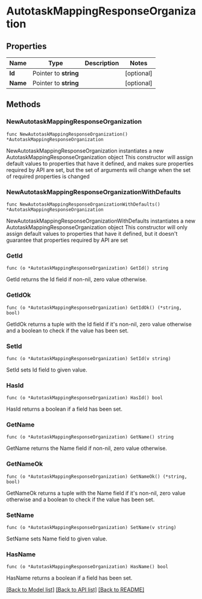 # AutotaskMappingResponseOrganization

## Properties

Name | Type | Description | Notes
------------ | ------------- | ------------- | -------------
**Id** | Pointer to **string** |  | [optional] 
**Name** | Pointer to **string** |  | [optional] 

## Methods

### NewAutotaskMappingResponseOrganization

`func NewAutotaskMappingResponseOrganization() *AutotaskMappingResponseOrganization`

NewAutotaskMappingResponseOrganization instantiates a new AutotaskMappingResponseOrganization object
This constructor will assign default values to properties that have it defined,
and makes sure properties required by API are set, but the set of arguments
will change when the set of required properties is changed

### NewAutotaskMappingResponseOrganizationWithDefaults

`func NewAutotaskMappingResponseOrganizationWithDefaults() *AutotaskMappingResponseOrganization`

NewAutotaskMappingResponseOrganizationWithDefaults instantiates a new AutotaskMappingResponseOrganization object
This constructor will only assign default values to properties that have it defined,
but it doesn't guarantee that properties required by API are set

### GetId

`func (o *AutotaskMappingResponseOrganization) GetId() string`

GetId returns the Id field if non-nil, zero value otherwise.

### GetIdOk

`func (o *AutotaskMappingResponseOrganization) GetIdOk() (*string, bool)`

GetIdOk returns a tuple with the Id field if it's non-nil, zero value otherwise
and a boolean to check if the value has been set.

### SetId

`func (o *AutotaskMappingResponseOrganization) SetId(v string)`

SetId sets Id field to given value.

### HasId

`func (o *AutotaskMappingResponseOrganization) HasId() bool`

HasId returns a boolean if a field has been set.

### GetName

`func (o *AutotaskMappingResponseOrganization) GetName() string`

GetName returns the Name field if non-nil, zero value otherwise.

### GetNameOk

`func (o *AutotaskMappingResponseOrganization) GetNameOk() (*string, bool)`

GetNameOk returns a tuple with the Name field if it's non-nil, zero value otherwise
and a boolean to check if the value has been set.

### SetName

`func (o *AutotaskMappingResponseOrganization) SetName(v string)`

SetName sets Name field to given value.

### HasName

`func (o *AutotaskMappingResponseOrganization) HasName() bool`

HasName returns a boolean if a field has been set.


[[Back to Model list]](../README.md#documentation-for-models) [[Back to API list]](../README.md#documentation-for-api-endpoints) [[Back to README]](../README.md)


